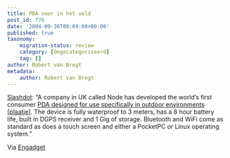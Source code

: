 ```yaml
---
title: PDA voor in het veld
post_id: 776
date: '2004-09-30T09:09:00+00:00'
published: true
taxonomy:
    migration-status: review
    category: [Ongecategoriseerd]
    tag: []
author: Robert van Bregt
metadata:
    author: Robert van Bregt
---
```

[Slashdot](https://web.archive.org/web/20050207105915/http://slashdot.org/article.pl?sid=04/09/28/1340219&tid=100&tid=1): “A company in UK called Node has developed the world’s first consumer [PDA designed for use specifically in outdoor environments](https://web.archive.org/web/20050207105915/http://www.nodeexplore.com/) [[plaatje](https://web.archive.org/web/20050207105915/http://www.weblogsinc.com/common/images/3856521329796276.JPG?0.2795654670668941)]. The device is fully waterproof to 3 meters, has a 8 hour battery life, built in DGPS receiver and 1 Gig of storage. Bluetooth and WiFi come as standard as does a touch screen and either a PocketPC or Linux operating system.”

Via [Engadget](https://web.archive.org/web/20050207105915/http://www.engadget.com/entry/1534298196564954/)